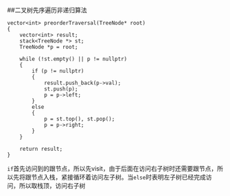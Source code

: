 ##二叉树先序遍历非递归算法

    vector<int> preorderTraversal(TreeNode* root)
    {
        vector<int> result;
        stack<TreeNode *> st;
        TreeNode *p = root;

        while (!st.empty() || p != nullptr)
        {
            if (p != nullptr)
            {
                result.push_back(p->val);
                st.push(p);
                p = p->left;
            }
            else
            {
                p = st.top(), st.pop();
                p = p->right;
            }
        }

        return result;
    }

`if`首先访问到的跟节点，所以先visit，由于后面在访问右子树时还需要跟节点，所以先将跟节点入栈，紧接循环着访问左子树。当`else`时表明左子树已经完成访问，所以取栈顶，访问右子树
